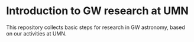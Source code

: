 # Introduction to GW research at UMN
This repository collects basic steps for research in GW astronomy, based on our activities at UMN.
